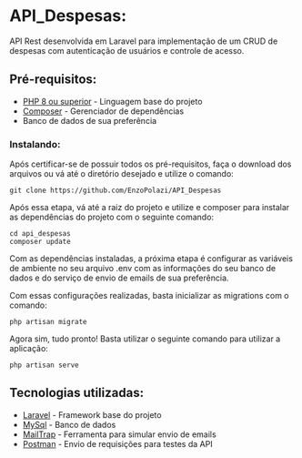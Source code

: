 # API_Despesas:

API Rest desenvolvida em Laravel para implementação de um CRUD de despesas com autenticação de usuários e controle de acesso.

## Pré-requisitos:

* [PHP 8 ou superior](https://www.php.net/) - Linguagem base do projeto
* [Composer](https://getcomposer.org/) - Gerenciador de dependências
* Banco de dados de sua preferência

### Instalando:

Após certificar-se de possuir todos os pré-requisitos, faça o download dos arquivos ou vá até o diretório desejado e utilize o comando:

```
git clone https://github.com/EnzoPolazi/API_Despesas
```

Após essa etapa, vá até a raiz do projeto e utilize e composer para instalar as dependências do projeto com o seguinte comando:

```
cd api_despesas
composer update
```

Com as dependências instaladas, a próxima etapa é configurar as variáveis de ambiente no seu arquivo .env com as informações do seu banco de dados e do serviço de envio de emails de sua preferência.

Com essas configurações realizadas, basta inicializar as migrations com o comando:
```
php artisan migrate
```

Agora sim, tudo pronto! Basta utilizar o seguinte comando para utilizar a aplicação:
```
php artisan serve
```

## Tecnologias utilizadas:

* [Laravel](https://laravel.com/) - Framework base do projeto
* [MySql](https://www.mysql.com/) - Banco de dados
* [MailTrap](https://mailtrap.io/) - Ferramenta para simular envio de emails
* [Postman](https://www.postman.com/) - Envio de requisições para testes da API
